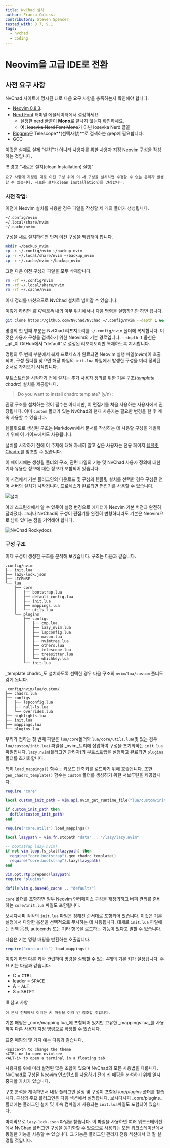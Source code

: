 ```yaml
---
title: NvChad 설치
author: Franco Colussi
contributors: Steven Spencer
tested_with: 8.7, 9.1
tags:
  - nvchad
  - coding
---
```


# Neovim을 고급 IDE로 전환

## 사전 요구 사항

NvChad 사이트에 명시된 대로 다음 요구 사항을 충족하는지 확인해야 합니다.

- [Neovim 0.8.3](https://github.com/neovim/neovim/releases/tag/v0.8.3).
- [Nerd Font](https://www.nerdfonts.com/) 터미널 에뮬레이터에서 설정하세요.
  - 설정한 nerd 글꼴이 **Mono**로 끝나지 않는지 확인하세요.
   - **예:** ~~Iosevka Nerd Font Mono~~가 아닌 Iosevka Nerd 글꼴
- [Ripgrep](https://github.com/BurntSushi/ripgrep)은 Telescope**(선택사항)**로 검색하는 grep에 필요합니다.
- GCC

이것은 실제로 실제 "설치"가 아니라 사용자를 위한 사용자 지정 Neovim 구성을 작성하는 것입니다.

!!! 경고 "새로운 설치(clean Installation) 실행"

    요구 사항에 지정된 대로 이전 구성 위에 이 새 구성을 설치하면 수정할 수 없는 문제가 발생할 수 있습니다. 새로운 설치(clean installation)를 권장합니다.

### 사전 작업:

이전에 Neovim 설치를 사용한 경우 파일을 작성할 세 개의 폴더가 생성됩니다.

```text
~/.config/nvim
~/.local/share/nvim
~/.cache/nvim
```

구성을 새로 설치하려면 먼저 이전 구성을 백업해야 합니다.

```bash
mkdir ~/backup_nvim
cp -r ~/.config/nvim ~/backup_nvim
cp -r ~/.local/share/nvim ~/backup_nvim
cp -r ~/.cache/nvim ~/backup_nvim
```

그런 다음 이전 구성과 파일을 모두 삭제합니다.

```bash
rm -rf ~/.config/nvim
rm -rf ~/.local/share/nvim
rm -rf ~/.cache/nvim
```

이제 정리를 마쳤으므로 NvChad 설치로 넘어갈 수 있습니다.

이렇게 하려면 _홈 디렉토리_ 내의 아무 위치에서나 다음 명령을 실행하기만 하면 됩니다.

```bash
git clone https://github.com/NvChad/NvChad ~/.config/nvim --depth 1 && nvim
```

명령의 첫 번째 부분은 NvChad 리포지토리를 `~/.config/nvim` 폴더에 복제합니다. 이것은 사용자 구성을 검색하기 위한 Neovim의 기본 경로입니다. `--depth 1` 옵션은 _git_이 GitHub에서 "default"로 설정된 리포지토리만 복제하도록 지시합니다.

명령의 두 번째 부분에서 복제 프로세스가 완료되면 Neovim 실행 파일(_nvim_)이 호출되며, 구성 폴더를 찾으면 해당 파일의 `init.lua` 파일에서 발생한 구성을 미리 정의된 순서로 가져오기 시작합니다.

부트스트랩을 시작하기 전에 설치는 추가 사용자 정의를 위한 기본 구조(_template chadrc_) 설치를 제공합니다.

> Do you want to install chadrc template? (y/n) :

권장 구조를 설치하는 것이 필수는 아니지만, 이 편집기를 처음 사용하는 사용자에게 권장됩니다. 이미 `custom` 폴더가 있는 NvChad의 현재 사용자는 필요한 변경을 한 후 계속 사용할 수 있습니다.

템플릿으로 생성된 구조는 Markdown에서 문서를 작성하는 데 사용할 구성을 개발하기 위해 이 가이드에서도 사용됩니다.

설치를 시작하기 전에 이 주제에 대해 자세히 알고 싶은 사용자는 전용 페이지 [템플릿 Chadrc](template_chadrc.md)를 참조할 수 있습니다.

이 페이지에는 생성될 폴더의 구조, 관련 파일의 기능 및 NvChad 사용자 정의에 대한 기타 유용한 정보에 대한 정보가 포함되어 있습니다.

이 시점에서 기본 플러그인의 다운로드 및 구성과 템플릿 설치를 선택한 경우 구성된 언어 서버의 설치가 시작됩니다. 프로세스가 완료되면 편집기를 사용할 수 있습니다.

![설치](images/installed_first_time.png)

아래 스크린샷에서 알 수 있듯이 설정 변경으로 에디터가 Neovim 기본 버전과 완전히 달라졌다. 그러나 NvChad의 구성이 편집기를 완전히 변형하더라도 기본은 Neovim으로 남아 있다는 점을 기억해야 합니다.

![NvChad Rockydocs](images/nvchad_ui.png)

### 구성 구조

이제 구성이 생성한 구조를 분석해 보겠습니다. 구조는 다음과 같습니다.

```text
.config/nvim
├── init.lua
├── lazy-lock.json
├── LICENSE
└── lua
    ├── core
    │   ├── bootstrap.lua
    │   ├── default_config.lua
    │   ├── init.lua
    │   ├── mappings.lua
    │   └── utils.lua
    └── plugins
        ├── configs
        │   ├── cmp.lua
        │   ├── lazy_nvim.lua
        │   ├── lspconfig.lua
        │   ├── mason.lua
        │   ├── nvimtree.lua
        │   ├── others.lua
        │   ├── telescope.lua
        │   ├── treesitter.lua
        │   └── whichkey.lua
        └── init.lua
```

_template chadrc_도 설치하도록 선택한 경우 다음 구조의 `nvim/lua/custom` 폴더도 갖게 됩니다.

```text
.config/nvim/lua/custom/
├── chadrc.lua
├── configs
│   ├── lspconfig.lua
│   ├── null-ls.lua
│   └── overrides.lua
├── highlights.lua
├── init.lua
├── mappings.lua
└── plugins.lua
```


우리가 접하는 첫 번째 파일은 `lua/core`폴더와 `lua/core/utils.lua`(및 있는 경우 `lua/custom/init.lua`) 파일을 _nvim_트리에 삽입하여 구성을 초기화하는 `init.lua` 파일입니다. `lazy.nvim`(플러그인 관리자)의 부트스트랩을 실행하고 완료되면 `plugins` 폴더를 초기화합니다.

특히 `load_mappings()` 함수는 키보드 단축키를 로드하기 위해 호출됩니다. 또한 `gen_chadrc_template()` 함수는 `custom` 폴더를 생성하기 위한 서브루틴을 제공합니다.

```lua
require "core"

local custom_init_path = vim.api.nvim_get_runtime_file("lua/custom/init.lua", false)[1]

if custom_init_path then
  dofile(custom_init_path)
end

require("core.utils").load_mappings()

local lazypath = vim.fn.stdpath "data" .. "/lazy/lazy.nvim"

-- bootstrap lazy.nvim!
if not vim.loop.fs_stat(lazypath) then
  require("core.bootstrap").gen_chadrc_template()
  require("core.bootstrap").lazy(lazypath)
end

vim.opt.rtp:prepend(lazypath)
require "plugins"

dofile(vim.g.base46_cache .. "defaults")
```

`core` 폴더를 포함하면 일부 Neovim 인터페이스 구성을 재정의하고 버퍼 관리를 준비하는 `core/init.lua` 파일도 포함됩니다.

보시다시피 각각의 `init.lua` 파일은 정해진 순서대로 포함되어 있습니다. 이것은 기본 설정에서 다양한 옵션을 선택적으로 무시하는 데 사용됩니다. 대체로 `init.lua` 파일에는 전역 옵션, autocmds 또는 기타 항목을 로드하는 기능이 있다고 말할 수 있습니다.

다음은 기본 명령 매핑을 반환하는 호출입니다.

```lua
require("core.utils").load_mappings()
```

이렇게 하면 다른 키와 관련하여 명령을 실행할 수 있는 4개의 기본 키가 설정됩니다. 주요 키는 다음과 같습니다.

- C = <kbd>CTRL</kbd>
- leader = <kbd>SPACE</kbd>
- A = <kbd>ALT</kbd>
- S = <kbd>SHIFT</kbd>

!!! 참고 사항

    이 문서 전체에서 이러한 키 매핑을 여러 번 참조할 것입니다.

기본 매핑은 _core/mapping.lua_에 포함되어 있지만 고유한 _mappings.lua_를 사용하여 다른 사용자 지정 명령으로 확장할 수 있습니다.

표준 매핑의 몇 가지 예는 다음과 같습니다.

```text
<space>th to change the theme
<CTRL-n> to open nvimtree
<ALT-i> to open a terminal in a floating tab
```

사용자를 위해 미리 설정된 많은 조합이 있으며 NvChad의 모든 사용법을 다룹니다. NvChad로 구성된 Neovim 인스턴스를 사용하기 전에 키 매핑을 분석하기 위해 일시 중지할 가치가 있습니다.

구조 분석을 계속하면서 내장 플러그인 설정 및 구성이 포함된 _lua/plugins_ 폴더를 찾습니다. 구성의 주요 플러그인은 다음 섹션에서 설명합니다. 보시다시피 _core/plugins_폴더에는 플러그인 설치 및 후속 컴파일에 사용되는 `init.lua`파일도 포함되어 있습니다.

마지막으로 `lazy-lock.json` 파일을 찾습니다. 이 파일을 사용하면 여러 워크스테이션에서 NvChad 플러그인 구성을 동기화할 수 있으므로 사용되는 모든 워크스테이션에서 동일한 기능을 사용할 수 있습니다. 그 기능은 플러그인 관리자 전용 섹션에서 더 잘 설명될 것입니다.
